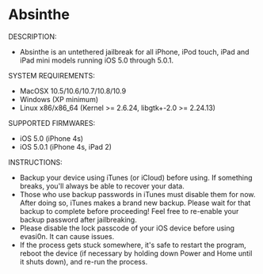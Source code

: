 # Absinthe

DESCRIPTION:
- Absinthe is an untethered jailbreak for all iPhone, iPod touch, iPad and iPad mini models running iOS 5.0 through 5.0.1.

SYSTEM REQUIREMENTS:
- MacOSX 10.5/10.6/10.7/10.8/10.9
- Windows (XP minimum)
- Linux x86/x86_64 (Kernel >= 2.6.24, libgtk+-2.0 >= 2.24.13)

SUPPORTED FIRMWARES:
- iOS 5.0 (iPhone 4s)
- iOS 5.0.1 (iPhone 4s, iPad 2)

INSTRUCTIONS:
- Backup your device using iTunes (or iCloud) before using. If something breaks, you'll always be able to recover your data.
- Those who use backup passwords in iTunes must disable them for now. After doing so, iTunes makes a brand new backup. Please wait for that backup to complete before proceeding! Feel free to re-enable your backup password after jailbreaking.
- Please disable the lock passcode of your iOS device before using evasi0n. It can cause issues.
- If the process gets stuck somewhere, it's safe to restart the program, reboot the device (if necessary by holding down Power and Home until it shuts down), and re-run the process.
